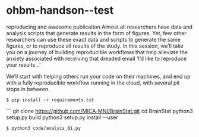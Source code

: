 # ohbm-handson--test
reproducing and awesome publication
Almost all researchers have data and analysis scripts that generate results in the form of figures. Yet, few other researchers can use these exact data and scripts to generate the same figures, or to reproduce all results of the study. In this session, we’ll take you on a journey of building reproducible workflows that help alleviate the anxiety associated with receiving that dreaded email 'I’d like to reproduce your results...'

We’ll start with helping others run your code on their machines, and end up with a fully reproducible workflow running in the cloud, with several pit stops in between.
```
$ pip install -r requirements.txt

```
´´´
git clone https://github.com/MICA-MNI/BrainStat.git
cd BrainStat
python3 setup.py build
python3 setup.py install --user



```
$ python3 code/analyis_01.py

```
